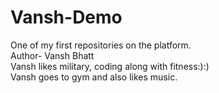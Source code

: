 # Vansh-Demo
One of my first repositories on the platform.
<br>
Author- Vansh Bhatt
<br>
Vansh likes military, coding along with fitness:):)
<br>
Vansh goes to gym and also likes music.
